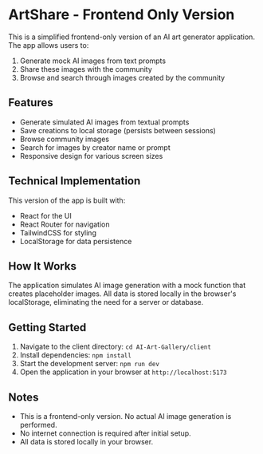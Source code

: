# ArtShare - Frontend Only Version

This is a simplified frontend-only version of an AI art generator application. The app allows users to:

1. Generate mock AI images from text prompts
2. Share these images with the community
3. Browse and search through images created by the community

## Features

- Generate simulated AI images from textual prompts
- Save creations to local storage (persists between sessions)
- Browse community images 
- Search for images by creator name or prompt
- Responsive design for various screen sizes

## Technical Implementation

This version of the app is built with:
- React for the UI
- React Router for navigation
- TailwindCSS for styling
- LocalStorage for data persistence

## How It Works

The application simulates AI image generation with a mock function that creates placeholder images. All data is stored locally in the browser's localStorage, eliminating the need for a server or database.

## Getting Started

1. Navigate to the client directory: `cd AI-Art-Gallery/client`
2. Install dependencies: `npm install`
3. Start the development server: `npm run dev`
4. Open the application in your browser at `http://localhost:5173`

## Notes

- This is a frontend-only version. No actual AI image generation is performed.
- No internet connection is required after initial setup.
- All data is stored locally in your browser.
